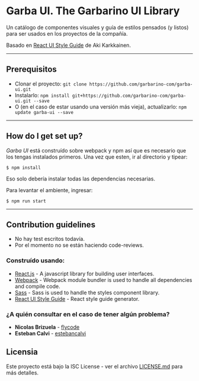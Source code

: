 # Garba UI. The Garbarino UI Library
Un catálogo de componentes visuales y guía de estilos pensados (y listos) para ser usados en los proyectos de la compañía.

Basado en [React UI Style Guide](https://github.com/akikoo/react-ui-style-guide/) de Aki Karkkainen.

----

## Prerequisitos ##
* Clonar el proyecto: `git clone https://github.com/garbarino-com/garba-ui.git`
* Instalarlo: `npm install git+https://github.com/garbarino-com/garba-ui.git --save`
* O (en el caso de estar usando una versión más vieja), actualizarlo: `npm update garba-ui --save`

----

## How do I get set up? ##
*Garba UI* está construído sobre webpack y npm así que es necesario que los tengas instalados primeros. Una vez que esten, ir al directorio y tipear:
```
$ npm install
```
Eso solo debería instalar todas las dependencias necesarias.

Para levantar el ambiente, ingresar:
```
$ npm run start
```

----
## Contribution guidelines ##
* No hay test escritos todavía.
* Por el momento no se están haciendo code-reviews.

### Construído usando:
* [React.js](https://facebook.github.io/react/) - A javascript library for building user interfaces.
* [Webpack](https://webpack.github.io/) - Webpack module bundler is used to handle all dependencies and compile code.
* [Sass](http://sass-lang.com/) - Sass is used to handle the styles component library.
* [React UI Style Guide](https://github.com/akikoo/react-ui-style-guide/) - React style guide generator.

### ¿A quién consultar en el caso de tener algún problema? ###
* **Nicolas Brizuela** - [flycode](https://github.com/flycode)
* **Esteban Calvi** - [estebancalvi](https://bitbucket.org/rigilk/)

## Licensia ##
Este proyecto está bajo la ISC License - ver el archivo [LICENSE.md](LICENSE.md) para más detalles.
